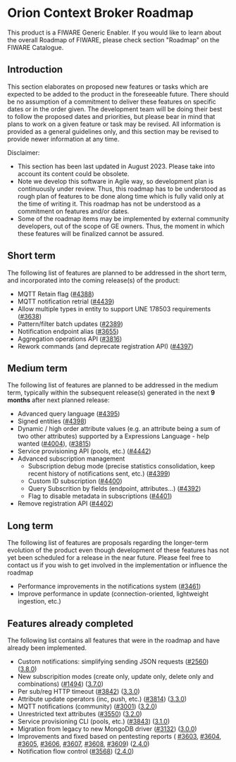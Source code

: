 # Orion Context Broker Roadmap

This product is a FIWARE Generic Enabler. If
you would like to learn about the overall Roadmap of FIWARE, please check
section "Roadmap" on the FIWARE Catalogue.

## Introduction

This section elaborates on proposed new features or tasks which are expected to
be added to the product in the foreseeable future. There should be no assumption
of a commitment to deliver these features on specific dates or in the order
given. The development team will be doing their best to follow the proposed
dates and priorities, but please bear in mind that plans to work on a given
feature or task may be revised. All information is provided as a general
guidelines only, and this section may be revised to provide newer information at
any time.

Disclaimer:

* This section has been last updated in August 2023. Please take into account its 
  content could be obsolete.
* Note we develop this software in Agile way, so development plan is continuously 
  under review. Thus, this roadmap has to be understood as rough plan of features 
  to be done along time which is fully valid only at the time of writing it. This
  roadmap has not be understood as a commitment on features and/or dates.
* Some of the roadmap items may be implemented by external community developers, 
  out of the scope of GE owners. Thus, the moment in which these features will be
  finalized cannot be assured.

## Short term

The following list of features are planned to be addressed in the short term,
and incorporated into the coming release(s) of the product:

- MQTT Retain flag ([#4388](https://github.com/telefonicaid/fiware-orion/issues/4388))
- MQTT notification retrial ([#4439](https://github.com/telefonicaid/fiware-orion/issues/4439))
- Allow multiple types in entity to support UNE 178503 requirements ([#3638](https://github.com/telefonicaid/fiware-orion/issues/3638))
- Pattern/filter batch updates ([#2389](https://github.com/telefonicaid/fiware-orion/issues/2389))
- Notification endpoint alias ([#3655](https://github.com/telefonicaid/fiware-orion/issues/3655))
- Aggregation operations API ([#3816](https://github.com/telefonicaid/fiware-orion/issues/3816))
- Rework commands (and deprecate registration API) ([#4397](https://github.com/telefonicaid/fiware-orion/issues/4397))


## Medium term

The following list of features are planned to be addressed in the medium term,
typically within the subsequent release(s) generated in the next **9 months**
after next planned release:

- Advanced query language ([#4395](https://github.com/telefonicaid/fiware-orion/issues/4395))
- Signed entities ([#4398](https://github.com/telefonicaid/fiware-orion/issues/4398))
- Dynamic / high order attribute values (e.g. an attribute being a sum of two other attributes)
 supported by a Expressions Language - help wanted 
([#4004](https://github.com/telefonicaid/fiware-orion/issues/4004)),
([#3815](https://github.com/telefonicaid/fiware-orion/issues/3815))
- Service provisioning API (pools, etc.) ([#4442](https://github.com/telefonicaid/fiware-orion/issues/4442))
- Advanced subscription management
   - Subscription debug mode (precise statistics consolidation, keep recent history of notifications sent, etc.) ([#4399](https://github.com/telefonicaid/fiware-orion/issues/4399))
   - Custom ID subscription ([#4400](https://github.com/telefonicaid/fiware-orion/issues/4400))
   - Query Subscrition by fields (endpoint, attributes...) ([#4392](https://github.com/telefonicaid/fiware-orion/issues/4392))
   - Flag to disable metadata in subscriptions ([#4401](https://github.com/telefonicaid/fiware-orion/issues/4401))
- Remove registration API ([#4402](https://github.com/telefonicaid/fiware-orion/pull/4402))

## Long term

The following list of features are proposals regarding the longer-term evolution
of the product even though development of these features has not yet been
scheduled for a release in the near future. Please feel free to contact us if
you wish to get involved in the implementation or influence the roadmap

- Performance improvements in the notifications system ([#3461](https://github.com/telefonicaid/fiware-orion/issues/3461))
- Improve performance in update (connection-oriented, lightweight ingestion, etc.)

## Features already completed

The following list contains all features that were in the roadmap and have already been implemented.

- Custom notifications: simplifying sending JSON requests ([#2560](https://github.com/telefonicaid/fiware-orion/issues/2560)) ([3.8.0](https://github.com/telefonicaid/fiware-orion/releases/tag/3.8.0))
- New subscripition modes (create only, update only, delete only and combinations) ([#1494](https://github.com/telefonicaid/fiware-orion/issues/1494)) ([3.7.0](https://github.com/telefonicaid/fiware-orion/releases/tag/3.7.0))
- Per sub/reg HTTP timeout ([#3842](https://github.com/telefonicaid/fiware-orion/issues/3842)) 
([3.3.0](https://github.com/telefonicaid/fiware-orion/releases/tag/3.3.0))
- Attribute update operators (inc, push, etc.) ([#3814](https://github.com/telefonicaid/fiware-orion/issues/3814))
([3.3.0](https://github.com/telefonicaid/fiware-orion/releases/tag/3.3.0))
- MQTT notifications (community) ([#3001](https://github.com/telefonicaid/fiware-orion/issues/3001)) 
([3.2.0](https://github.com/telefonicaid/fiware-orion/releases/tag/3.2.0))
- Unrestricted text attributes ([#3550](https://github.com/telefonicaid/fiware-orion/issues/3550)) 
([3.2.0](https://github.com/telefonicaid/fiware-orion/releases/tag/3.2.0))
- Service provisioning CLI (pools, etc.) ([#3843](https://github.com/telefonicaid/fiware-orion/issues/3843))
([3.1.0](https://github.com/telefonicaid/fiware-orion/releases/tag/3.1.0))
- Migration from legacy to new MongoDB driver ([#3132](https://github.com/telefonicaid/fiware-orion/issues/3132))
([3.0.0](https://github.com/telefonicaid/fiware-orion/releases/tag/3.0.0))
- Improvements and fixed based on pentesting reports (
[#3603](https://github.com/telefonicaid/fiware-orion/issues/3603),
[#3604](https://github.com/telefonicaid/fiware-orion/issues/3604),
[#3605](https://github.com/telefonicaid/fiware-orion/issues/3605),
[#3606](https://github.com/telefonicaid/fiware-orion/issues/3606),
[#3607](https://github.com/telefonicaid/fiware-orion/issues/3607),
[#3608](https://github.com/telefonicaid/fiware-orion/issues/3608),
[#3609](https://github.com/telefonicaid/fiware-orion/issues/3609))
([2.4.0](https://github.com/telefonicaid/fiware-orion/releases/tag/2.4.0))
- Notification flow control ([#3568](https://github.com/telefonicaid/fiware-orion/issues/3568))
([2.4.0](https://github.com/telefonicaid/fiware-orion/releases/tag/2.4.0))




